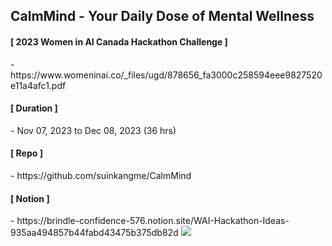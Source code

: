 ## CalmMind - Your Daily Dose of Mental Wellness

<h4>[ 2023 Women in AI Canada Hackathon Challenge ]‍</h4>
- https://www.womeninai.co/_files/ugd/878656_fa3000c258594eee9827520e11a4afc1.pdf

<h4>[ Duration ]‍</h4>
- Nov 07, 2023 to Dec 08, 2023 (36 hrs)

<h4>[ Repo ]</h4>
- https://github.com/suinkangme/CalmMind

<h4>[ Notion ]</h4>
- https://brindle-confidence-576.notion.site/WAI-Hackathon-Ideas-935aa494857b44fabd43475b375db82d

<img src = "CalmMind/Wep_App/img/approach.png">
